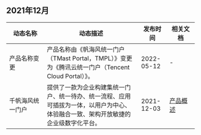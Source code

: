 ## 2021年12月

<table >
<thead>
<tr>
<th width="20%">动态名称</th>
<th width="50%">动态描述</th> 
<th width="15%">发布时间</th>
<th width="15%">相关文档</th>
</tr>
</thead>
<tbody>
<tr>
<td>产品名称变更</td>
<td >产品名称由《帆海风统一门户（TMast Portal，TMPL）》变更为《腾讯云统一门户（Tencent Cloud Portal）》。</td>
<td>2022-05-12</td>
<td>-</a></td>
</tr>
<tr>
<td>千帆海风统一门户</td>
<td >提供了一款为企业构建集统一门户、统一待办、统一流程、应用可插拔为一体，以用户为中心、体验融合一致、架构开放敏捷的企业级数字化平台。</td>
<td>2021-12-03</td>
<td><a href="https://cloud.tencent.com/document/product/1538/65076">产品概述</a></td>
</tr>
</tbody></table>
